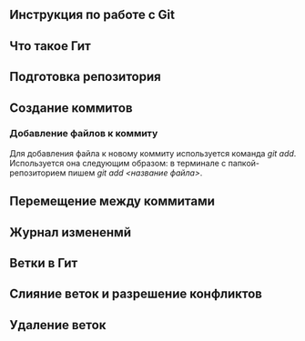 ## Инструкция по работе с Git

## Что такое Гит

## Подготовка репозитория

## Создание коммитов

### Добавление файлов к коммиту
Для добавления файла к новому коммиту используется команда *git add*. Используется она следующим образом: в терминале с папкой-репозиторием пишем *git add <название файла>*.

## Перемещение между коммитами

## Журнал измененмй

## Ветки в Гит

## Слияние веток и разрешение конфликтов

## Удаление веток